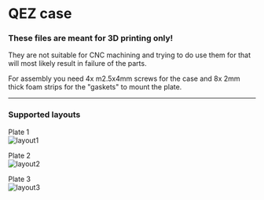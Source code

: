 # QEZ case

### These files are meant for 3D printing only! 

They are not suitable for CNC machining and trying to do use them for that will most likely result in failure of the parts.

For assembly you need 4x m2.5x4mm screws for the case and 8x 2mm thick foam strips for the "gaskets" to mount the plate.

---

### Supported layouts

Plate 1  
<img src="https://i.imgur.com/VgqjuFO.png" alt="layout1"/>

Plate 2  
<img src="https://i.imgur.com/rsseqai.png" alt="layout2"/>

Plate 3  
<img src="https://i.imgur.com/ZxjCJdc.png" alt="layout3"/>